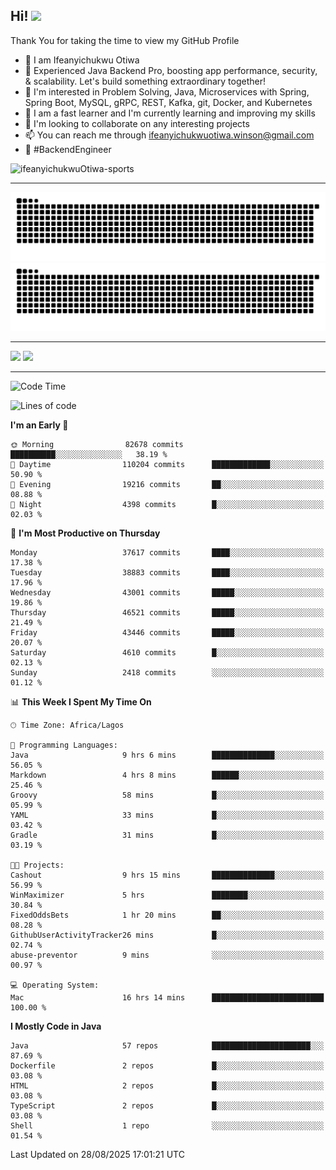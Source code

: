 <!-- BLOG-POST-LIST:START --><!-- BLOG-POST-LIST:END -->

## Hi! <img src="https://media.giphy.com/media/hvRJCLFzcasrR4ia7z/giphy.gif" width="4%"> 

Thank You for taking the time to view my GitHub Profile

- 👋 I am Ifeanyichukwu Otiwa
- 🚀 Experienced Java Backend Pro, boosting app performance, security, & scalability. Let's build something extraordinary together!
- 👀 I'm interested in Problem Solving, Java, Microservices with Spring, Spring Boot, MySQL, gRPC, REST, Kafka, git, Docker, and Kubernetes
- 🌱 I am a fast learner and I'm currently learning and improving my skills
- 💞️ I'm looking to collaborate on any interesting projects
- 📫 You can reach me through ifeanyichukwuotiwa.winson@gmail.com
- 🚀 #BackendEngineer

<p align="left" marginTop="10px"> <img src="https://komarev.com/ghpvc/?username=ifeanyichukwuOtiwa-sports&label=Profile%20views&color=0e75b6&style=for-the-badge" alt="ifeanyichukwuOtiwa-sports" /> </p>

***

<!--🐍📈SNAKEGRAPH / 🌐WEBSITE: https://github.com/Platane/snk -->
![github contribution grid snake animation](https://raw.githubusercontent.com/ifeanyichukwuOtiwa-sports/ifeanyichukwuOtiwa-sports/output/github-contribution-grid-snake-dark.svg#gh-dark-mode-only)![github contribution grid snake animation](https://raw.githubusercontent.com/ifeanyichukwuOtiwa-sports/ifeanyichukwuOtiwa-sports/output/github-contribution-grid-snake.svg#gh-light-mode-only)

***

<p float="left">
  <img float="left" src="https://github-readme-stats.vercel.app/api?username=ifeanyichukwuOtiwa-sports&count_private=true&include_all_commits=true&theme=react&show_icons=true" />
  <img float="right" src="https://github-readme-stats.vercel.app/api/top-langs/?username=ifeanyichukwuOtiwa-sports&layout=compact&show_icons=true&theme=react" /> 
</p>

***



<!--START_SECTION:waka-->
![Code Time](http://img.shields.io/badge/Code%20Time-4%2C132%20hrs%2039%20mins-blue)

![Lines of code](https://img.shields.io/badge/From%20Hello%20World%20I%27ve%20Written-62.5%20million%20lines%20of%20code-blue)

**I'm an Early 🐤** 

```text
🌞 Morning                82678 commits       ██████████░░░░░░░░░░░░░░░   38.19 % 
🌆 Daytime                110204 commits      █████████████░░░░░░░░░░░░   50.90 % 
🌃 Evening                19216 commits       ██░░░░░░░░░░░░░░░░░░░░░░░   08.88 % 
🌙 Night                  4398 commits        █░░░░░░░░░░░░░░░░░░░░░░░░   02.03 % 
```
📅 **I'm Most Productive on Thursday** 

```text
Monday                   37617 commits       ████░░░░░░░░░░░░░░░░░░░░░   17.38 % 
Tuesday                  38883 commits       ████░░░░░░░░░░░░░░░░░░░░░   17.96 % 
Wednesday                43001 commits       █████░░░░░░░░░░░░░░░░░░░░   19.86 % 
Thursday                 46521 commits       █████░░░░░░░░░░░░░░░░░░░░   21.49 % 
Friday                   43446 commits       █████░░░░░░░░░░░░░░░░░░░░   20.07 % 
Saturday                 4610 commits        █░░░░░░░░░░░░░░░░░░░░░░░░   02.13 % 
Sunday                   2418 commits        ░░░░░░░░░░░░░░░░░░░░░░░░░   01.12 % 
```


📊 **This Week I Spent My Time On** 

```text
🕑︎ Time Zone: Africa/Lagos

💬 Programming Languages: 
Java                     9 hrs 6 mins        ██████████████░░░░░░░░░░░   56.05 % 
Markdown                 4 hrs 8 mins        ██████░░░░░░░░░░░░░░░░░░░   25.46 % 
Groovy                   58 mins             █░░░░░░░░░░░░░░░░░░░░░░░░   05.99 % 
YAML                     33 mins             █░░░░░░░░░░░░░░░░░░░░░░░░   03.42 % 
Gradle                   31 mins             █░░░░░░░░░░░░░░░░░░░░░░░░   03.19 % 

🐱‍💻 Projects: 
Cashout                  9 hrs 15 mins       ██████████████░░░░░░░░░░░   56.99 % 
WinMaximizer             5 hrs               ████████░░░░░░░░░░░░░░░░░   30.84 % 
FixedOddsBets            1 hr 20 mins        ██░░░░░░░░░░░░░░░░░░░░░░░   08.28 % 
GithubUserActivityTracker26 mins             █░░░░░░░░░░░░░░░░░░░░░░░░   02.74 % 
abuse-preventor          9 mins              ░░░░░░░░░░░░░░░░░░░░░░░░░   00.97 % 

💻 Operating System: 
Mac                      16 hrs 14 mins      █████████████████████████   100.00 % 
```

**I Mostly Code in Java** 

```text
Java                     57 repos            ██████████████████████░░░   87.69 % 
Dockerfile               2 repos             █░░░░░░░░░░░░░░░░░░░░░░░░   03.08 % 
HTML                     2 repos             █░░░░░░░░░░░░░░░░░░░░░░░░   03.08 % 
TypeScript               2 repos             █░░░░░░░░░░░░░░░░░░░░░░░░   03.08 % 
Shell                    1 repo              ░░░░░░░░░░░░░░░░░░░░░░░░░   01.54 % 
```




 Last Updated on 28/08/2025 17:01:21 UTC
<!--END_SECTION:waka-->

<!--
<p align="center">
![trophy](https://github-profile-trophy.vercel.app/?username=ifeanyichukwuOtiwa-sports&theme=onedark) (https://github.com/ryo-ma/github-profile-trophy)
</p>
-->

<!---
ifeanyi-otiwa/ifeanyi-otiwa is a ✨ special ✨ repository because its `README.md` (this file) appears on your GitHub profile.
You can click the Preview link to take a look at your changes.
--->
